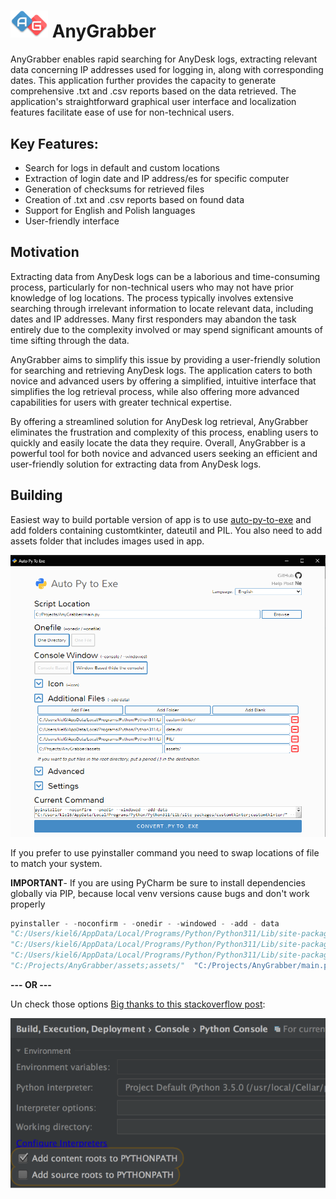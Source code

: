# <img src="./assets/AnyGrabberLogo.png" alt="Logo" width="60">  AnyGrabber

AnyGrabber enables rapid searching for AnyDesk logs, extracting relevant data concerning IP addresses used for logging
in, along with corresponding dates. This application further provides the capacity to generate comprehensive .txt and
.csv reports based on the data retrieved. The application's straightforward graphical user interface and localization
features facilitate ease of use for non-technical users.

## Key Features:

- Search for logs in default and custom locations
- Extraction of login date and IP address/es for specific computer
- Generation of checksums for retrieved files
- Creation of .txt and .csv reports based on found data
- Support for English and Polish languages
- User-friendly interface

## Motivation

Extracting data from AnyDesk logs can be a laborious and time-consuming process, particularly for non-technical users
who may not have prior knowledge of log locations. The process typically involves extensive searching through irrelevant
information to locate relevant data, including dates and IP addresses. Many first responders may abandon the task
entirely due to the complexity involved or may spend significant amounts of time sifting through the data.

AnyGrabber aims to simplify this issue by providing a user-friendly solution for searching and retrieving AnyDesk logs.
The application caters to both novice and advanced users by offering a simplified, intuitive interface that simplifies
the log retrieval process, while also offering more advanced capabilities for users with greater technical expertise.

By offering a streamlined solution for AnyDesk log retrieval, AnyGrabber eliminates the frustration and complexity of
this process, enabling users to quickly and easily locate the data they require. Overall, AnyGrabber is a powerful tool
for both novice and advanced users seeking an efficient and user-friendly solution for extracting data from AnyDesk
logs.

## Building

Easiest way to build portable version of app is to use [auto-py-to-exe](https://pypi.org/project/auto-py-to-exe/) and
add folders containing customtkinter,
dateutil
and PIL. You also need to add assets folder that includes images used in app.

![py-to-exe](./assets/README/Auto-py-to-exe.png)

If you prefer to use pyinstaller command you need to swap locations of file to match your system.

**IMPORTANT**- If you are using PyCharm be sure to install dependencies globally via PIP, because local venv versions
cause bugs and don't work properly

```python
pyinstaller - -noconfirm - -onedir - -windowed - -add - data
"C:/Users/kiel6/AppData/Local/Programs/Python/Python311/Lib/site-packages/customtkinter;customtkinter/" - -add - data
"C:/Users/kiel6/AppData/Local/Programs/Python/Python311/Lib/site-packages/dateutil;dateutil/" - -add - data
"C:/Users/kiel6/AppData/Local/Programs/Python/Python311/Lib/site-packages/PIL;PIL/" - -add - data
"C:/Projects/AnyGrabber/assets;assets/"  "C:/Projects/AnyGrabber/main.py"
```

**--- OR ---**

Un check those
options [Big thanks to this stackoverflow post](https://stackoverflow.com/questions/36618749/module-imports-work-in-pycharm-dont-work-in-python-idle/36618847#36618847):

![py-to-exe](./assets/README/Auto-py-to-exe2.png)


